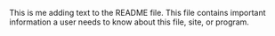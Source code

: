 This is me adding text to the README file. This file contains important information a user needs to know about this file, site, or program. 